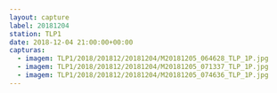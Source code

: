 ```yaml
---
layout: capture
label: 20181204
station: TLP1
date: 2018-12-04 21:00:00+00:00
capturas:
  - imagem: TLP1/2018/201812/20181204/M20181205_064628_TLP_1P.jpg
  - imagem: TLP1/2018/201812/20181204/M20181205_071337_TLP_1P.jpg
  - imagem: TLP1/2018/201812/20181204/M20181205_074636_TLP_1P.jpg
---
```

